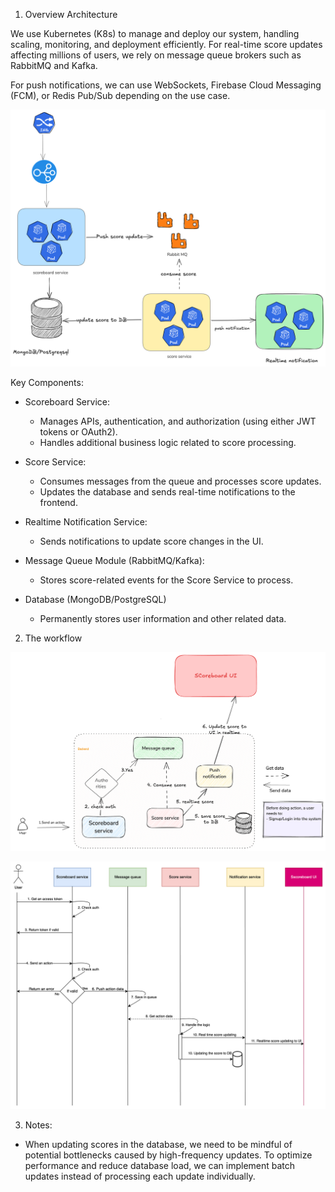 1. Overview Architecture

We use Kubernetes (K8s) to manage and deploy our system, handling scaling, monitoring, and deployment efficiently. For real-time score updates affecting millions of users, we rely on message queue brokers such as RabbitMQ and Kafka.

For push notifications, we can use WebSockets, Firebase Cloud Messaging (FCM), or Redis Pub/Sub depending on the use case.

![Scoreboard Overview system](image-1.png)


Key Components:
- Scoreboard Service:

    - Manages APIs, authentication, and authorization (using either JWT tokens or OAuth2).
    - Handles additional business logic related to score processing.

- Score Service:
    - Consumes messages from the queue and processes score updates.
    - Updates the database and sends real-time notifications to the frontend.

- Realtime Notification Service:
    - Sends notifications to update score changes in the UI.

- Message Queue Module (RabbitMQ/Kafka):
    - Stores score-related events for the Score Service to process.

- Database (MongoDB/PostgreSQL)
    - Permanently stores user information and other related data.

2. The workflow 

![Workflow](image-3.png)

![Flowchart](image-4.png)

3. Notes:
- When updating scores in the database, we need to be mindful of potential bottlenecks caused by high-frequency updates. To optimize performance and reduce database load, we can implement batch updates instead of processing each update individually.